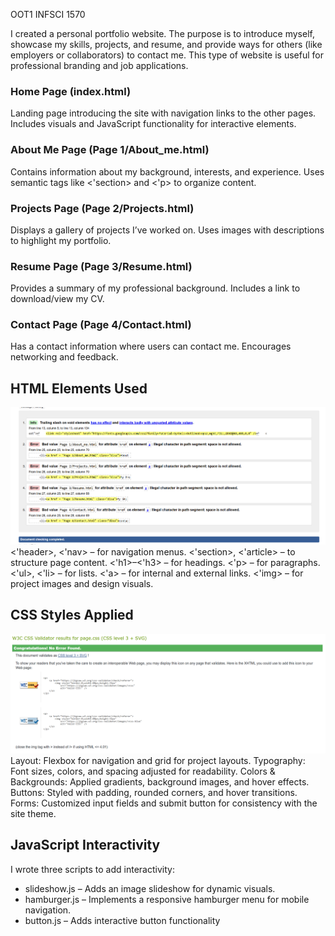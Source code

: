 OOT1
INFSCI 1570

I created a personal portfolio website. The purpose is to introduce myself, showcase my skills, projects, and resume, and provide ways for others (like employers or collaborators) to contact me. This type of website is useful for professional branding and job applications.

### Home Page (index.html)

Landing page introducing the site with navigation links to the other pages.
Includes visuals and JavaScript functionality for interactive elements.

### About Me Page (Page 1/About_me.html)

Contains information about my background, interests, and experience.
Uses semantic tags like <'section> and <'p> to organize content.

### Projects Page (Page 2/Projects.html)

Displays a gallery of projects I’ve worked on.
Uses images with descriptions to highlight my portfolio.

### Resume Page (Page 3/Resume.html)

Provides a summary of my professional background.
Includes a link to download/view my CV.

### Contact Page (Page 4/Contact.html)

Has a contact information where users can contact me.
Encourages networking and feedback.

## HTML Elements Used
<img src="./img/Screenshot 2025-09-30 135745.png">
<'header>, <'nav> – for navigation menus.
<'section>, <'article> – to structure page content.
<'h1>–<'h3> – for headings.
<'p> – for paragraphs.
<'ul>, <'li> – for lists.
<'a> – for internal and external links.
<'img> – for project images and design visuals.

## CSS Styles Applied
<img src="./img/Screenshot 2025-09-30 135157.png">
Layout: Flexbox for navigation and grid for project layouts.
Typography: Font sizes, colors, and spacing adjusted for readability.
Colors & Backgrounds: Applied gradients, background images, and hover effects.
Buttons: Styled with padding, rounded corners, and hover transitions.
Forms: Customized input fields and submit button for consistency with the site theme.

## JavaScript Interactivity
I wrote three scripts to add interactivity:

- slideshow.js – Adds an image slideshow for dynamic visuals.
- hamburger.js – Implements a responsive hamburger menu for mobile navigation.
- button.js – Adds interactive button functionality